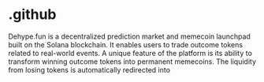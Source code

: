 # .github
Dehype.fun is a decentralized prediction market and memecoin launchpad built on the Solana blockchain. It enables users to trade outcome tokens related to real-world events. A unique feature of the platform is its ability to transform winning outcome tokens into permanent memecoins. The liquidity from losing tokens is automatically redirected into

